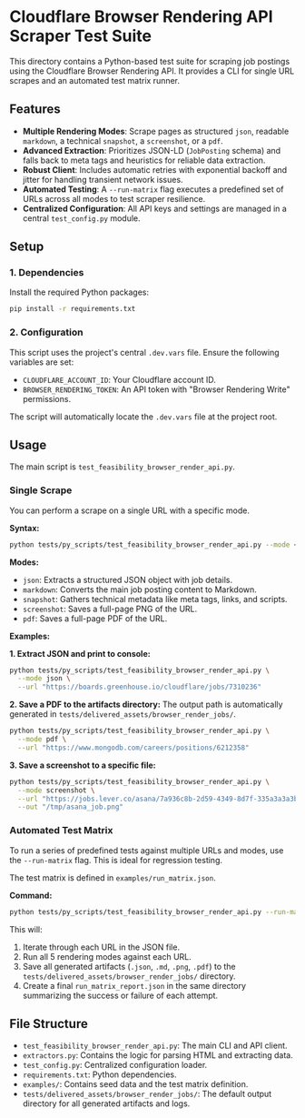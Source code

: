 # Cloudflare Browser Rendering API Scraper Test Suite

This directory contains a Python-based test suite for scraping job postings using the Cloudflare Browser Rendering API. It provides a CLI for single URL scrapes and an automated test matrix runner.

## Features

- **Multiple Rendering Modes**: Scrape pages as structured `json`, readable `markdown`, a technical `snapshot`, a `screenshot`, or a `pdf`.
- **Advanced Extraction**: Prioritizes JSON-LD (`JobPosting` schema) and falls back to meta tags and heuristics for reliable data extraction.
- **Robust Client**: Includes automatic retries with exponential backoff and jitter for handling transient network issues.
- **Automated Testing**: A `--run-matrix` flag executes a predefined set of URLs across all modes to test scraper resilience.
- **Centralized Configuration**: All API keys and settings are managed in a central `test_config.py` module.

## Setup

### 1. Dependencies

Install the required Python packages:

```bash
pip install -r requirements.txt
```

### 2. Configuration

This script uses the project's central `.dev.vars` file. Ensure the following variables are set:

- `CLOUDFLARE_ACCOUNT_ID`: Your Cloudflare account ID.
- `BROWSER_RENDERING_TOKEN`: An API token with "Browser Rendering Write" permissions.

The script will automatically locate the `.dev.vars` file at the project root.

## Usage

The main script is `test_feasibility_browser_render_api.py`.

### Single Scrape

You can perform a scrape on a single URL with a specific mode.

**Syntax:**
```bash
python tests/py_scripts/test_feasibility_browser_render_api.py --mode <MODE> --url <URL> [OPTIONS]
```

**Modes:**
- `json`: Extracts a structured JSON object with job details.
- `markdown`: Converts the main job posting content to Markdown.
- `snapshot`: Gathers technical metadata like meta tags, links, and scripts.
- `screenshot`: Saves a full-page PNG of the URL.
- `pdf`: Saves a full-page PDF of the URL.

**Examples:**

**1. Extract JSON and print to console:**
```bash
python tests/py_scripts/test_feasibility_browser_render_api.py \
  --mode json \
  --url "https://boards.greenhouse.io/cloudflare/jobs/7310236"
```

**2. Save a PDF to the artifacts directory:**
The output path is automatically generated in `tests/delivered_assets/browser_render_jobs/`.
```bash
python tests/py_scripts/test_feasibility_browser_render_api.py \
  --mode pdf \
  --url "https://www.mongodb.com/careers/positions/6212358"
```

**3. Save a screenshot to a specific file:**
```bash
python tests/py_scripts/test_feasibility_browser_render_api.py \
  --mode screenshot \
  --url "https://jobs.lever.co/asana/7a936c8b-2d59-4349-8d7f-335a3a3a3b6d" \
  --out "/tmp/asana_job.png"
```

### Automated Test Matrix

To run a series of predefined tests against multiple URLs and modes, use the `--run-matrix` flag. This is ideal for regression testing.

The test matrix is defined in `examples/run_matrix.json`.

**Command:**
```bash
python tests/py_scripts/test_feasibility_browser_render_api.py --run-matrix ./tests/py_scripts/examples/run_matrix.json
```

This will:
1. Iterate through each URL in the JSON file.
2. Run all 5 rendering modes against each URL.
3. Save all generated artifacts (`.json`, `.md`, `.png`, `.pdf`) to the `tests/delivered_assets/browser_render_jobs/` directory.
4. Create a final `run_matrix_report.json` in the same directory summarizing the success or failure of each attempt.

## File Structure

- `test_feasibility_browser_render_api.py`: The main CLI and API client.
- `extractors.py`: Contains the logic for parsing HTML and extracting data.
- `test_config.py`: Centralized configuration loader.
- `requirements.txt`: Python dependencies.
- `examples/`: Contains seed data and the test matrix definition.
- `tests/delivered_assets/browser_render_jobs/`: The default output directory for all generated artifacts and logs.
